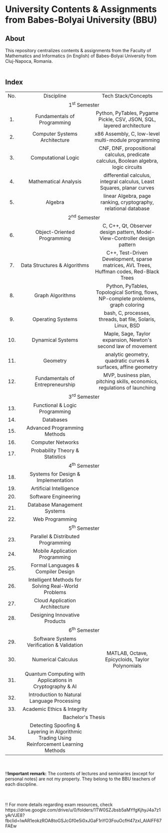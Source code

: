 <h1>University Contents & Assignments from Babes-Bolyai University (BBU)</h1>

<h2>About</h2>
<p>This repository centralizes contents & assignments from the Faculty of Mathematics and Informatics (in English) of Babes-Bolyai University from Cluj-Napoca, Romania.<br><br></p>

<h2>Index</h2>
<table>
  <tr align="center">
    <td>No.</td>
    <td> Discipline </td>
    <td> Tech Stack/Concepts </td> 
  </tr>
  <tr align="center">
    <td colspan="3">1<sup>st</sup> Semester </td>
  </tr>
  <tr align="center">
    <td> 1. </td>
    <td> Fundamentals of Programming </td>
    <td> Python, PyTables, Pygame Pickle, CSV, JSON, SQL, layered architecture </td>
  </tr>
  <tr align="center">
    <td> 2. </td>
    <td>Computer Systems Architecture</td>
    <td> x86 Assembly, C, low-level multi-module programming </td>
  </tr>
  <tr align="center">
    <td> 3. </td>
    <td> Computational Logic </td>
    <td> CNF, DNF, propositional calculus, predicate calculus, Boolean algebra, logic circuits </td>
  </tr>
  <tr align="center">
    <td> 4. </td>
    <td> Mathematical Analysis </td>
    <td> differential calculus, integral calculus, Least Squares, planar curves </td>
  </tr>
  <tr align="center">
    <td> 5. </td>
    <td> Algebra </td>
    <td> linear Algebra,  page ranking, cryptography, relational database </td>
  </tr>
  <tr align="center">
    <td colspan="3">2<sup>nd</sup> Semester</td>
  </tr>
  <tr align="center">
    <td> 6. </td>
    <td> Object-Oriented Programming </td>
    <td> C, C++, Qt, Observer design pattern, Model-View-Controller design pattern </td>
  </tr>
  <tr align="center">
    <td> 7. </td>
    <td> Data Structures & Algorithms </td>
    <td> C++, Test-Driven Development, sparse matrices, AVL Trees, Huffman codes, Red-Black Trees </td>
  </tr>
  <tr align="center">
    <td> 8. </td>
    <td> Graph Algorithms </td>
    <td>  Python, PyTables, Topological Sorting, flows, NP-complete problems, graph coloring </td>
  </tr>
  <tr align="center">
    <td> 9. </td>
    <td> Operating Systems </td>
    <td> bash, C, processes, threads, bat file, Solaris, Linux, BSD </td>
  </tr>
  <tr align="center">
    <td> 10. </td>
    <td> Dynamical Systems </td>
    <td> Maple, Sage, Taylor expansion, Newton's second law of movement </td>
  </tr>
  <tr align="center">
    <td> 11. </td>
    <td> Geometry </td>
    <td> analytic geometry, quadratic curves & surfaces, affine geometry </td>
  </tr>
  <tr align="center">
    <td> 12. </td>
    <td> Fundamentals of Entrepreneurship </td>
    <td> MVP, business plan, pitching skills, economics, regulations of launching </td>
  </tr>
  <tr align="center">
    <td colspan="3">3<sup>rd</sup> Semester</td>
  </tr>
  <tr align="center">
    <td> 13. </td>
    <td> Functional & Logic Programming </td>
    <td>  </td>
  </tr>
  <tr align="center">
    <td> 14. </td>
    <td> Databases </td>
    <td>  </td>
  </tr>
  <tr align="center">
    <td> 15. </td>
    <td> Advanced Programming Methods </td>
    <td>  </td>
  </tr>
  <tr align="center">
    <td> 16. </td>
    <td> Computer Networks </td>
    <td>  </td>
  </tr>
  <tr align="center">
    <td> 17. </td>
    <td> Probability Theory & Statistics </td>
    <td>  </td>
  </tr>
  <tr align="center">
    <td colspan="3">4<sup>th</sup> Semester</td>
  </tr>
  <tr align="center">
    <td> 18. </td>
    <td> Systems for Design & Implementation </td>
    <td>  </td>
  </tr>
  <tr align="center">
    <td> 19. </td>
    <td> Artificial Intelligence </td>
    <td>  </td>
  </tr>
  <tr align="center">
    <td> 20. </td>
    <td> Software Engineering </td>
    <td>  </td>
  </tr>
  <tr align="center">
    <td> 21. </td>
    <td> Database Management Systems </td>
    <td>  </td>
  </tr>
  <tr align="center">
    <td> 22. </td>
    <td> Web Programming </td>
    <td>  </td>
  </tr>
  <tr align="center">
    <td colspan="3">5<sup>th</sup> Semester</td>
  </tr>
  <tr align="center">
    <td> 23. </td>
    <td> Parallel & Distributed Programming </td>
    <td>  </td>
  </tr>
  <tr align="center">
    <td> 24. </td>
    <td> Mobile Application Programming </td>
    <td>  </td>
  </tr>
  <tr align="center">
    <td> 25. </td>
    <td> Formal Languages & Compiler Design </td>
    <td>  </td>
  </tr>
  <tr align="center">
    <td> 26. </td>
    <td> Intelligent Methods for Solving Real-World Problems </td>
    <td>  </td>
  </tr>
  <tr align="center">
    <td> 27. </td>
    <td> Cloud Application Architecture </td>
    <td>  </td>
  </tr>
  <tr align="center">
    <td> 28. </td>
    <td> Designing Innovative Products </td>
    <td>  </td>
  </tr>
  <tr align="center">
    <td colspan="3">6<sup>th</sup> Semester</td>
  </tr>
  <tr align="center">
    <td> 29. </td>
    <td> Software Systems Verification & Validation </td>
    <td>  </td>
  </tr>
  <tr align="center">
    <td> 30. </td>
    <td> Numerical Calculus </td>
    <td> MATLAB, Octave, Epicycloids, Taylor Polynomials </td>
  </tr>
  <tr align="center">
    <td> 31. </td>
    <td> Quantum Computing with Applications in Cryptography & AI </td>
    <td>  </td>
  </tr>
  <tr align="center">
    <td> 32. </td>
    <td> Introduction to Natural Language Processing </td>
    <td>  </td>
  </tr>
  <tr align="center">
    <td> 33. </td>
    <td> Academic Ethics & Integrity </td>
    <td>  </td>
  </tr>
  <tr align="center">
    <td colspan="3">Bachelor's Thesis</td>
  </tr>
  <tr align="center">
    <td> 34. </td>
    <td> Detecting Spoofing & Layering in Algorithmic Trading Using Reinforcement Learning Methods </td>
    <td>  </td>
  </tr>
</table>

<p>
  <br><br>‼️<b>Important remark:</b> The contents of lectures and seminaries (except for personal notes) are not my property. They belong to the BBU teachers of each discipline.
</p>
<p><br><br>‼️ For more details regarding exam resources, check https://drive.google.com/drive/u/0/folders/1TW0SZJbsb5aMYfgKjhyJ4a7z1yArVJE8?fbclid=IwAR1eokzROA8toGSJcGf0e5i0xJGaF1nYO3FouOcfH47zxI_AIAlFF67FAEw</p>

